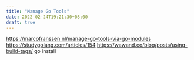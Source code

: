 ```yaml
---
title: "Manage Go Tools"
date: 2022-02-24T19:21:30+08:00
draft: true
---
```


https://marcofranssen.nl/manage-go-tools-via-go-modules
https://studygolang.com/articles/154
https://wawand.co/blog/posts/using-build-tags/
go install